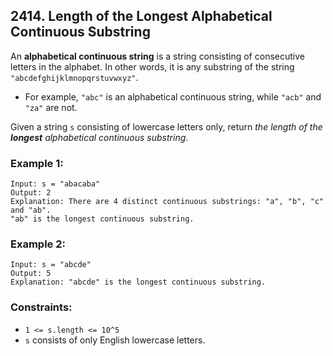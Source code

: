 ## 2414. Length of the Longest Alphabetical Continuous Substring

An **alphabetical continuous string** is a string consisting of consecutive letters in the alphabet. In other words, it is any substring of the string ```"abcdefghijklmnopqrstuvwxyz"```.

* For example, ```"abc"``` is an alphabetical continuous string, while ```"acb"``` and ```"za"``` are not.

Given a string ```s``` consisting of lowercase letters only, return *the length of the **longest** alphabetical continuous substring*.

### Example 1:
```
Input: s = "abacaba"
Output: 2
Explanation: There are 4 distinct continuous substrings: "a", "b", "c" and "ab".
"ab" is the longest continuous substring.
```
### Example 2:
```
Input: s = "abcde"
Output: 5
Explanation: "abcde" is the longest continuous substring.
```

### Constraints:

* ```1 <= s.length <= 10^5```
* ```s``` consists of only English lowercase letters.